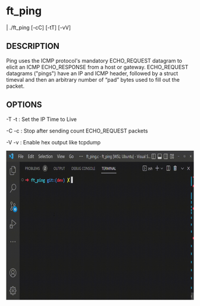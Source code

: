 ft_ping
=======

| ./ft_ping [-cC] [-tT] [-vV]

DESCRIPTION
-----------
Ping uses the ICMP protocol's mandatory ECHO_REQUEST datagram to elicit an ICMP ECHO_RESPONSE from a host or gateway. ECHO_REQUEST datagrams ("pings") have an IP and ICMP header, followed by a struct timeval and then an arbitrary number of “pad” bytes used to fill out the packet.

OPTIONS
-------
-T -t : Set the IP Time to Live

-C -c : Stop after sending count ECHO_REQUEST packets

-V -v : Enable hex output like tcpdump

<img src="./doc/example1.gif" alt ="" width = "650" height="400">
